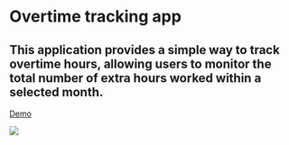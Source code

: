 # Overtime tracking app

## This application provides a simple way to track overtime hours, allowing users to monitor the total number of extra hours worked within a selected month.

<a href="https://overtime-tracker.vercel.app/">Demo</a>

<img src="./src/assets/img/zureaShop.png">


